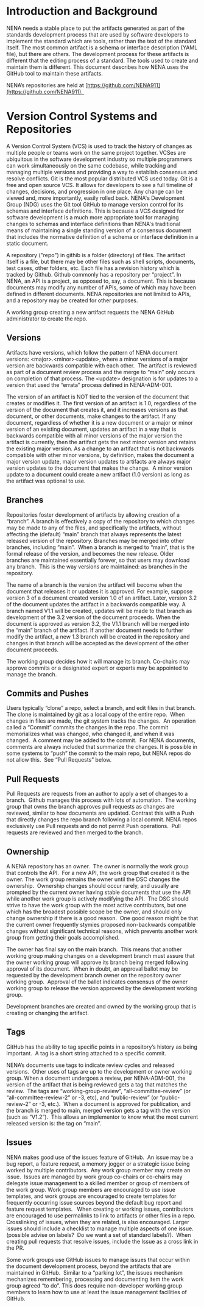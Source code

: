 # Introduction and Background

NENA needs a stable place to put the artifacts generated as part of the standards development process that are used by software developers to implement the standard which are tools, rather than the text of the standard itself. The most common artifact is a schema or interface description (YAML file), but there are others. The development process for these artifacts is different that the editing process of a standard. The tools used to create and maintain them is different. This document describes how NENA uses the GitHub tool to maintain these artifacts.

NENA’s repositories are held at [https://github.com/NENA911](https://github.com/NENA911). 

# Version Control Systems and Repositories

A Version Control System (VCS) is used to track the history of changes as multiple people or teams work on the same project together. VCSes are ubiquitous in the software development industry so multiple programmers can work simultaneously on the same codebase, while tracking and managing multiple versions and providing a way to establish consensus and resolve conflicts. Git is the most popular distributed VCS used today. Git is a free and open source VCS. It allows for developers to see a full timeline of changes, decisions, and progression in one place. Any change can be viewed and, more importantly, easily rolled back. NENA's Development Group (NDG) uses the Git tool GitHub to manage version control for its schemas and interface definitions. This is because a VCS designed for software development is a much more appropriate tool for managing changes to schemas and interface definitions than NENA's traditional means of maintaining a single standing version of a consensus document that includes the normative definition of a schema or interface definition in a static document. 

A repository ("repo") in githib is a folder (directory) of files. The artifact itself is a file, but there may be other files such as shell scripts, documents, test cases, other folders, etc. Each file has a revision history which is tracked by Github. Github commonly has a repository per “project”. In NENA, an API is a project, as opposed to, say, a document. This is because documents may modify any number of APIs, some of which may have been defined in different documents. NENA repositories are not limited to APIs, and a repository may be created for other purposes.

A working group creating a new artifact requests the NENA GitHub administrator to create the repo.

## Versions

Artifacts have versions, which follow the pattern of NENA document versions: \<major>.\<minor>\<update>, where a minor versions of a major version are backwards compatible with each other.  The artifact is reviewed as part of a document review process and the merge to “main” only occurs on completion of that process. The \<update> designation is for updates to a version that used the “errata” process defined in NENA-ADM-001.   

The version of an artifact is NOT tied to the version of the document that creates or modifies it. The first version of an artifact is 1.0, regardless of the version of the document that creates it, and it increases versions as that document, or other documents, make changes to the artifact. If any document, regardless of whether it is a new document or a major or minor version of an existing document, updates an artifact in a way that is backwards compatible with all minor versions of the major version the artifact is currently, then the artifact gets the next minor version and retains the existing major version. As a change to an artifact that is not backwards compatible with other minor versions, by definition, makes the document a major version update, major version updates to artifacts are always major version updates to the document that makes the change.  A minor version update to a document could create a new artifact (1.0 version) as long as the artifact was optional to use.

## Branches

Repositories foster development of artifacts by allowing creation of a “branch”. A branch is effectively a copy of the repository to which changes may be made to any of the files, and specifically the artifacts, without affecting the (default) “main” branch that always represents the latest released version of the repository. Branches may be merged into other branches, including “main”.  When a branch is merged to “main”, that is the formal release of the version, and becomes the new release. Older branches are maintained essentially forever, so that users may download any branch.  This is the way versions are maintained: as branches in the repository. 

The name of a branch is the version the artifact will become when the document that releases it or updates it is approved. For example, suppose version 3 of a document created version 1.0 of an artifact. Later, version 3.2 of the document updates the artifact in a backwards compatible way. A branch named V1.1 will be created, updates will be made to that branch as development of the 3.2 version of the document proceeds. When the document is approved as version 3.2, the V1.1 branch will be merged into the “main” branch of the artifact. If another document needs to further modify the artifact, a new 1.3 branch will be created in the repository and changes in that branch will be accepted as the development of the other document proceeds.

The working group decides how it will manage its branch. Co-chairs may approve commits or a designated expert or experts may be appointed to manage the branch.

## Commits and Pushes

Users typically “clone” a repo, select a branch, and edit files in that branch.  The clone is maintained by git as a local copy of the entire repo.  When changes in files are made, the git system tracks the changes.  An operation called a “Commit” commits the changes in the repo. The commit memorializes what was changed, who changed it, and when it was changed.  A comment may be added to the commit.  For NENA documents, comments are always included that summarize the changes. It is possible in some systems to “push” the commit to the main repo, but NENA repos do not allow this.  See “Pull Requests” below.

## Pull Requests

Pull Requests are requests from an author to apply a set of changes to a branch.  Github manages this process with lots of automation.  The working group that owns the branch approves pull requests as changes are reviewed, similar to how documents are updated. Contrast this with a Push that directly changes the repo branch following a local commit. NENA repos exclusively use Pull requests and do not permit Push operations.  Pull requests are reviewed and then merged to the branch.

## Ownership

A NENA repository has an owner.  The owner is normally the work group that controls the API.  For a new API, the work group that created it is the owner. The work group remains the owner until the DSC changes the ownership.  Ownership changes should occur rarely, and usually are prompted by the current owner having stable documents that use the API while another work group is actively modifying the API.  The DSC should strive to have the work group with the most active contributors, but one which has the broadest possible scope be the owner, and should only change ownership if there is a good reason.  One good reason might be that the current owner frequently stymies proposed non-backwards compatible changes without significant technical reasons, which prevents another work group from getting their goals accomplished.

The owner has final say on the main branch.  This means that another working group making changes on a development branch must assure that the owner working group will approve its branch being merged following approval of its document.  When in doubt, an approval ballot may be requested by the development branch owner on the repository owner working group.  Approval of the ballot indicates consensus of the owner working group to release the version approved by the development working group.

Development branches are created and owned by the working group that is creating or changing the artifact.

## Tags

GitHub has the ability to tag specific points in a repository’s history as being important.  A tag is a short string attached to a specific commit.

NENA’s documents use tags to indicate review cycles and released versions.  Other uses of tags are up to the development or owner working group. When a document undergoes a review, per NENA-ADM-001, the version of the artifact that is being reviewed gets a tag that matches the review.  The tags are “working-group-review”, “all-committee-review” (or “all-committee-review-2” or -3, etc), and “public-review” (or “public-review-2” or -3, etc.).  When a document is approved for publication, and the branch is merged to main, merged version gets a tag with the version (such as “V1.2”).  This allows an implementor to know what the most current released version is: the tag on “main”.

## Issues

NENA makes good use of the issues feature of GitHub.  An issue may be a bug report, a feature request, a memory jogger or a strategic issue being worked by multiple contributors.  Any work group member may create an issue.  Issues are managed by work group co-chairs or co-chairs may delegate issue management to a skilled member or group of members of the work group. Work group members are encouraged to use issue templates, and work groups are encouraged to create templates for frequently occurring issue sources beyond the default bug report and feature request templates.   When creating or working issues, contributors are encouraged to use permalinks to link to artifacts or other files in a repo.  Crosslinking of issues, when they are related, is also encouraged. Larger issues should include a checklist to manage multiple aspects of one issue.  (possible advise on labels?  Do we want a set of standard labels?).  When creating pull requests that resolve issues, include the Issue as a cross link in the PR.

Some work groups use GitHub issues to manage issues that occur within the document development process, beyond the artifacts that are maintained in GitHub.  Similar to a “parking lot”, the issues mechanism mechanizes remembering, processing and documenting item the work group agreed “to do”. This does require non-developer working group members to learn how to use at least the issue management facilities of GitHub.
